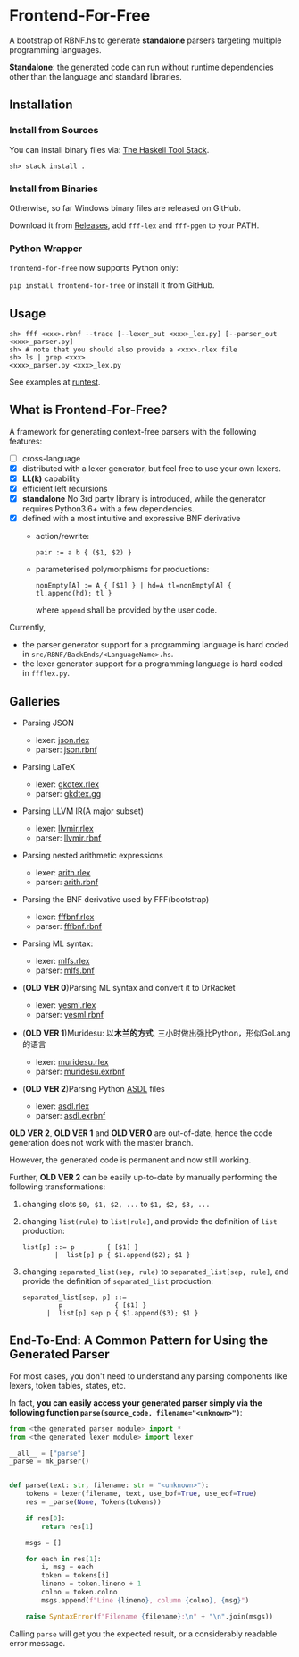 # Frontend-For-Free

A bootstrap of RBNF.hs to generate **standalone** parsers targeting multiple programming languages.

**Standalone**: the generated code can run without runtime dependencies other than the language and standard libraries.

## Installation

### Install from Sources

You can install binary files via: [The Haskell Tool Stack](https://docs.haskellstack.org/en/stable/README/).

```shell
sh> stack install .
```

### Install from Binaries

Otherwise, so far Windows binary files are released on GitHub.

Download it from [Releases](https://github.com/thautwarm/frontend-for-free/releases), add `fff-lex` and `fff-pgen` to your PATH.

### Python Wrapper

`frontend-for-free` now supports Python only:

`pip install frontend-for-free` or install it from GitHub.

## Usage

```shell
sh> fff <xxx>.rbnf --trace [--lexer_out <xxx>_lex.py] [--parser_out <xxx>_parser.py] 
sh> # note that you should also provide a <xxx>.rlex file
sh> ls | grep <xxx>
<xxx>_parser.py <xxx>_lex.py
```

See examples at [runtest](https://github.com/thautwarm/frontend-for-free/tree/cfg/runtest).

## What is Frontend-For-Free?

A framework for generating context-free parsers with the following features:

- [ ] cross-language
- [x] distributed with a lexer generator, but feel free to use your own lexers.
- [x] **LL(k)** capability
- [x] efficient left recursions
- [x] **standalone**
  No 3rd party library is introduced, while the generator requires Python3.6+ with a few dependencies.
- [x] defined with a most intuitive and expressive BNF derivative
    - action/rewrite:

        `pair := a b { ($1, $2) }`
        
    - parameterised polymorphisms for productions:
  
        `nonEmpty[A] := A { [$1] } | hd=A tl=nonEmpty[A] { tl.append(hd); tl }`
        
        where `append` shall be provided by the user code.

Currently, 
- the parser generator support for a programming language is hard coded in `src/RBNF/BackEnds/<LanguageName>.hs`.
- the lexer generator support for a programming language is hard coded in `ffflex.py`.


## Galleries
- Parsing JSON
  - lexer: [json.rlex](https://github.com/thautwarm/frontend-for-free/blob/cfg/runtest/rbnfjson/json.rlex)
  - parser: [json.rbnf](https://github.com/thautwarm/frontend-for-free/blob/cfg/runtest/rbnfjson/json.exrbnf)

- Parsing LaTeX
  - lexer: [gkdtex.rlex](https://github.com/thautwarm/gkdtex/blob/master/gkdtex.rlex)
  - parser: [gkdtex.gg](https://github.com/thautwarm/gkdtex/blob/master/gkdtex.gg)
  
- Parsing LLVM IR(A major subset)
  - lexer: [llvmir.rlex](https://github.com/thautwarm/frontend-for-free/blob/cfg/runtest/llvmir/llvmir.rlex)
  - parser: [llvmir.rbnf](https://github.com/thautwarm/frontend-for-free/blob/cfg/runtest/llvmir/llvmir.rbnf)

- Parsing nested arithmetic expressions
  - lexer: [arith.rlex](https://github.com/thautwarm/frontend-for-free/blob/cfg/runtest/arith/arith.rlex)
  - parser: [arith.rbnf](https://github.com/thautwarm/frontend-for-free/blob/cfg/runtest/arith/arith.rbnf)


- Parsing the BNF derivative used by FFF(bootstrap)
  - lexer: [fffbnf.rlex](https://github.com/thautwarm/frontend-for-free/blob/cfg/fffbnf.rlex)
  - parser: [fffbnf.rbnf](https://github.com/thautwarm/frontend-for-free/blob/cfg/fffbnf.rbnf)

- Parsing ML syntax:
  - lexer: [mlfs.rlex](https://github.com/thautwarm/UPL/blob/master/aparser/mlfs.rlex)
  - parser: [mlfs.bnf](https://github.com/thautwarm/UPL/blob/master/aparser/mlfs.bnf)


- (**OLD VER 0**)Parsing ML syntax and convert it to DrRacket
    - lexer: [yesml.rlex](https://github.com/thautwarm/ml-to-scheme/blob/master/yesml.rlex)
    - parser: [yesml.rbnf](https://github.com/thautwarm/ml-to-scheme/blob/master/yesml.rbnf)

- (**OLD VER 1**)Muridesu: 以**木兰的方式**, 三小时做出强比Python，形似GoLang的语言
  - lexer: [muridesu.rlex](https://github.com/LanguageAsGarbage/muridesu-lang/blob/master/muridesu.rlex)
  - parser: [muridesu.exrbnf](https://github.com/LanguageAsGarbage/muridesu-lang/blob/master/muridesu.exrbnf)

- (**OLD VER 2**)Parsing Python [ASDL](https://raw.githubusercontent.com/python/cpython/3.6/Parser/Python.asdl) files
  - lexer: [asdl.rlex](https://github.com/python-compiler-tools/ast-compat/blob/master/asdl.rlex)
  - parser: [asdl.exrbnf](https://github.com/python-compiler-tools/ast-compat/blob/master/asdl.exrbnf)

**OLD VER 2**, **OLD VER 1** and **OLD VER 0** are out-of-date, hence the code generation does not work with the master branch.

However, the generated code is permanent and now still working.

Further, **OLD VER 2** can be easily up-to-date by manually performing the following transformations:

1. changing slots `$0, $1, $2, ...` to `$1, $2, $3, ...` 
2. changing `list(rule)` to `list[rule]`, and provide the definition of `list` production:

    ```bnf
    list[p] ::= p        { [$1] }
            |  list[p] p { $1.append($2); $1 }
    ```

3. changing `separated_list(sep, rule)` to `separated_list[sep, rule]`, and provide the definition of `separated_list` production:

    ```bnf
    separated_list[sep, p] ::= 
             p             { [$1] }
          |  list[p] sep p { $1.append($3); $1 }
    ```
    
## End-To-End: A Common Pattern for Using the Generated Parser

For most cases, you don't need to understand any parsing components like lexers, token tables, states, etc.

In fact, **you can easily access your generated parser simply via the following function `parse(source_code, filename="<unknown>")`**:

```python
from <the generated parser module> import *
from <the generated lexer module> import lexer

__all__ = ["parse"]
_parse = mk_parser()


def parse(text: str, filename: str = "<unknown>"):
    tokens = lexer(filename, text, use_bof=True, use_eof=True)
    res = _parse(None, Tokens(tokens))

    if res[0]:
        return res[1]

    msgs = []

    for each in res[1]:
        i, msg = each
        token = tokens[i]
        lineno = token.lineno + 1
        colno = token.colno
        msgs.append(f"Line {lineno}, column {colno}, {msg}")

    raise SyntaxError(f"Filename {filename}:\n" + "\n".join(msgs))
```

Calling `parse` will get you the expected result, or a considerably readable error message.
